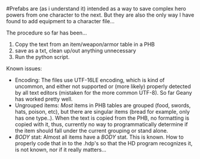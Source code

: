 #Prefabs
are (as i understand it) intended as a way to save complex hero powers from one character to the next. But they are also the only way I have found to add equipment to a character file...

The procedure so far has been...
1. Copy the text from an item/weapon/armor table in a PHB
2. save as a txt, clean up/out anything unnecessary
3. Run the python script.

Known issues:
- Encoding: The files use UTF-16LE encoding, which is kind of uncommon, and either not supported or (more likely) properly detected by all text editors (mistaken for the more common UTF-8). So far Geany has worked pretty well. 
- Ungrouped items: _Most_ items in PHB tables are grouped (food, swords, hats, poison, etc), but there are singular items (bread for example, only has one type..). When the text is copied from the PHB, no formatting is copied with it, thus, currently no way to programmatically determine if the item should fall under the current grouping or stand alone.
- *BODY* stat: Almost all items have a *BODY* stat. This is known. How to properly code that in to the .hdp's so that the HD program recognizes it, is not known, nor if it really matters...
